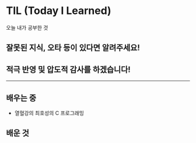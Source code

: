 # TIL (Today I Learned)

오늘 내가 공부한 것

## 잘못된 지식, 오타 등이 있다면 알려주세요! 

## 적극 반영 및 압도적 감사를 하겠습니다!

___

## 배우는 중
- 열혈강의 최호성의 C 프로그래밍

## 배운 것